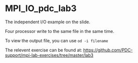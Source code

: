 # MPI_IO_pdc_lab3

The independent I/O example on the slide. 

Four processor write to the same file in the same time. 

To view the output file, you can use `od -i filename`

The relevent exercise can be found at:
https://github.com/PDC-support/mpi-lab-exercises/tree/master/lab3
